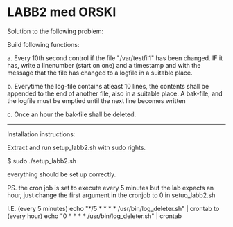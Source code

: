 # LABB2 med ORSKI

Solution to the following problem:

Build following functions:

a. Every 10th second control if the file "/var/testfil1" has been changed.
IF it has, write a linenumber (start on one) and a timestamp and with the message that the file has changed to a logfile in a suitable place.

b. Everytime the log-file contains atleast 10 lines, the contents shall be appended to the end of another file, also in a suitable place.
A bak-file, and the logfile must be emptied until the next line becomes written

c. Once an hour the bak-file shall be deleted.

---

Installation instructions:

Extract and run setup_labb2.sh with sudo rights.

$ sudo ./setup_labb2.sh

everything should be set up correctly.

PS. the cron job is set to execute every 5 minutes but the lab expects an hour, just change the first argument in the cronjob to 0 in setuo_labb2.sh

I.E. 
(every 5 minutes)
echo "*/5 * * * * /usr/bin/log_deleter.sh" | crontab 
to
(every hour)
echo "0 * * * * /usr/bin/log_deleter.sh" | crontab
